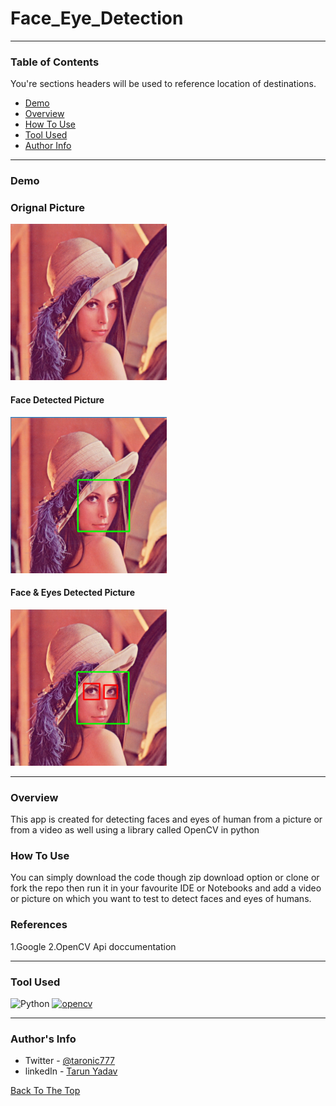 # Face_Eye_Detection
---

### Table of Contents
You're sections headers will be used to reference location of destinations.

- [Demo](#demo)
- [Overview](#overview)
- [How To Use](#how-to-use)
- [Tool Used](#tool-used)
- [Author Info](#author-info)

---

### Demo


### Orignal Picture
<img src="https://github.com/Tarun-yadav777/Face_Eye_Detection/blob/main/static/lena.jpg"  width="250" height="250" /><br>
#### Face Detected Picture
<img src="https://github.com/Tarun-yadav777/Face_Eye_Detection/blob/main/static/face.PNG"  width="250" height="250" /><br>
#### Face & Eyes Detected Picture
<img src="https://github.com/Tarun-yadav777/Face_Eye_Detection/blob/main/static/face%26eye.PNG"  width="250" height="250" /><br>


---

### Overview

This app is created for detecting faces and eyes of human from a picture or from a video as well using a library called OpenCV in python 

### How To Use

You can simply download the code though zip download option or clone or fork the repo then run it in your favourite IDE or Notebooks and add a video or picture on which you want to test to detect faces and eyes of humans.

### References
1.Google
2.OpenCV Api doccumentation

---

### Tool Used

![Python](https://img.shields.io/badge/Python-3.8-blueviolet)
<a href="https://opencv.org/" target="_blank"> <img src="https://www.vectorlogo.zone/logos/opencv/opencv-icon.svg" alt="opencv" width="40" height="40"/> </a>


---

### Author's Info

- Twitter - [@taronic777](https://twitter.com/taronic777)
- linkedIn - [Tarun Yadav](https://www.linkedin.com/in/tarun-yadav-47442112b/)

[Back To The Top](#read-me-template)
